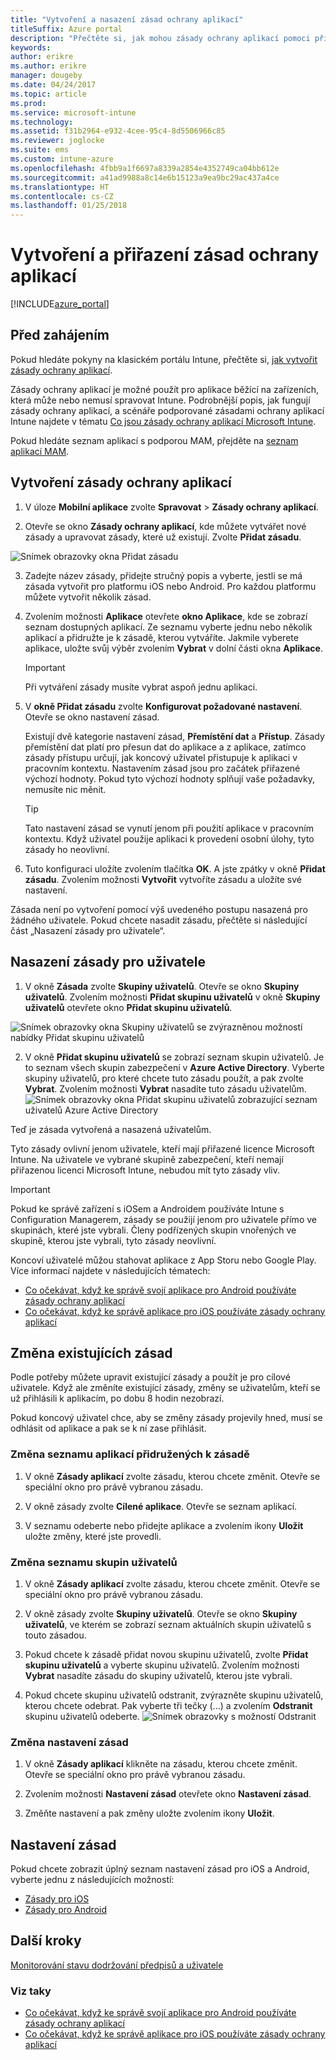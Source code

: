 ```yaml
---
title: "Vytvoření a nasazení zásad ochrany aplikací"
titleSuffix: Azure portal
description: "Přečtěte si, jak mohou zásady ochrany aplikací pomoci při ochraně firemních dat, která používají vámi spravované aplikace."
keywords: 
author: erikre
ms.author: erikre
manager: dougeby
ms.date: 04/24/2017
ms.topic: article
ms.prod: 
ms.service: microsoft-intune
ms.technology: 
ms.assetid: f31b2964-e932-4cee-95c4-8d5506966c85
ms.reviewer: joglocke
ms.suite: ems
ms.custom: intune-azure
ms.openlocfilehash: 4fbb9a1f6697a8339a2854e4352749ca04bb612e
ms.sourcegitcommit: a41ad9988a8c14e6b15123a9ea9bc29ac437a4ce
ms.translationtype: HT
ms.contentlocale: cs-CZ
ms.lasthandoff: 01/25/2018
---
```

# <a name="how-to-create-and-assign-app-protection-policies"></a>Vytvoření a přiřazení zásad ochrany aplikací

[!INCLUDE[azure_portal](./includes/azure_portal.md)]

## <a name="before-you-begin"></a>Před zahájením

Pokud hledáte pokyny na klasickém portálu Intune, přečtěte si, [jak vytvořit zásady ochrany aplikací](https://docs.microsoft.com/intune-classic/deploy-use/create-and-deploy-mobile-app-management-policies-with-microsoft-intune).

Zásady ochrany aplikací je možné použít pro aplikace běžící na zařízeních, která může nebo nemusí spravovat Intune. Podrobnější popis, jak fungují zásady ochrany aplikací, a scénáře podporované zásadami ochrany aplikací Intune najdete v tématu [Co jsou zásady ochrany aplikací Microsoft Intune](app-protection-policy.md).

Pokud hledáte seznam aplikací s podporou MAM, přejděte na [seznam aplikací MAM](https://www.microsoft.com/cloud-platform/microsoft-intune-apps).

##  <a name="create-an-app-protection-policy"></a>Vytvoření zásady ochrany aplikací
1.  V úloze **Mobilní aplikace** zvolte **Spravovat** > **Zásady ochrany aplikací**.

2.  Otevře se okno **Zásady ochrany aplikací**, kde můžete vytvářet nové zásady a upravovat zásady, které už existují. Zvolte **Přidat zásadu**.

  ![Snímek obrazovky okna Přidat zásadu](./media/app-protection-add-policy.png)

3.  Zadejte název zásady, přidejte stručný popis a vyberte, jestli se má zásada vytvořit pro platformu iOS nebo Android. Pro každou platformu můžete vytvořit několik zásad.

4.  Zvolením možnosti **Aplikace** otevřete **okno Aplikace**, kde se zobrazí seznam dostupných aplikací. Ze seznamu vyberte jednu nebo několik aplikací a přidružte je k zásadě, kterou vytváříte. Jakmile vyberete aplikace, uložte svůj výběr zvolením **Vybrat** v dolní části okna **Aplikace**.

    > [!IMPORTANT]
    > Při vytváření zásady musíte vybrat aspoň jednu aplikaci.

5.  V **okně Přidat zásadu** zvolte **Konfigurovat požadované nastavení**. Otevře se okno nastavení zásad.

    Existují dvě kategorie nastavení zásad, **Přemístění dat** a **Přístup**.  Zásady přemístění dat platí pro přesun dat do aplikace a z aplikace, zatímco zásady přístupu určují, jak koncový uživatel přistupuje k aplikaci v pracovním kontextu.
    Nastavením zásad jsou pro začátek přiřazené výchozí hodnoty. Pokud tyto výchozí hodnoty splňují vaše požadavky, nemusíte nic měnit.

    > [!TIP]
    > Tato nastavení zásad se vynutí jenom při použití aplikace v pracovním kontextu.  Když uživatel použije aplikaci k provedení osobní úlohy, tyto zásady ho neovlivní.



6.  Tuto konfiguraci uložíte zvolením tlačítka **OK**. A jste zpátky v okně **Přidat zásadu**. Zvolením možnosti **Vytvořit** vytvoříte zásadu a uložíte své nastavení.


Zásada není po vytvoření pomocí výš uvedeného postupu nasazená pro žádného uživatele. Pokud chcete nasadit zásadu, přečtěte si následující část „Nasazení zásady pro uživatele“.

## <a name="deploy-a-policy-to-users"></a>Nasazení zásady pro uživatele

1.  V okně **Zásada** zvolte **Skupiny uživatelů**. Otevře se okno **Skupiny uživatelů**. Zvolením možnosti **Přidat skupinu uživatelů** v okně **Skupiny uživatelů** otevřete okno **Přidat skupinu uživatelů**.

  ![Snímek obrazovky okna Skupiny uživatelů se zvýrazněnou možností nabídky Přidat skupinu uživatelů](./media/app-protection-policy-add-users.png)

2.  V okně **Přidat skupinu uživatelů** se zobrazí seznam skupin uživatelů. Je to seznam všech skupin zabezpečení v **Azure Active Directory**. Vyberte skupiny uživatelů, pro které chcete tuto zásadu použít, a pak zvolte **Vybrat**. Zvolením možnosti **Vybrat** nasadíte tuto zásadu uživatelům.
  ![Snímek obrazovky okna Přidat skupinu uživatelů zobrazující seznam uživatelů Azure Active Directory](./media/azure-ad-user-group-list.png)

Teď je zásada vytvořená a nasazená uživatelům.

Tyto zásady ovlivní jenom uživatele, kteří mají přiřazené licence Microsoft Intune. Na uživatele ve vybrané skupině zabezpečení, kteří nemají přiřazenou licenci Microsoft Intune, nebudou mít tyto zásady vliv.

>[!IMPORTANT]
> Pokud ke správě zařízení s iOSem a Androidem používáte Intune s Configuration Managerem, zásady se použijí jenom pro uživatele přímo ve skupinách, které jste vybrali. Členy podřízených skupin vnořených ve skupině, kterou jste vybrali, tyto zásady neovlivní.

Koncoví uživatelé můžou stahovat aplikace z App Storu nebo Google Play. Více informací najdete v následujících tématech:
* [Co očekávat, když ke správě svojí aplikace pro Android používáte zásady ochrany aplikací](app-protection-enabled-apps-android.md)
* [Co očekávat, když ke správě aplikace pro iOS používáte zásady ochrany aplikací](app-protection-enabled-apps-ios.md)

##  <a name="change-existing-policies"></a>Změna existujících zásad
Podle potřeby můžete upravit existující zásady a použít je pro cílové uživatele. Když ale změníte existující zásady, změny se uživatelům, kteří se už přihlásili k aplikacím, po dobu 8 hodin nezobrazí.

Pokud koncový uživatel chce, aby se změny zásady projevily hned, musí se odhlásit od aplikace a pak se k ní zase přihlásit.

### <a name="to-change-the-list-of-apps-associated-with-the-policy"></a>Změna seznamu aplikací přidružených k zásadě

1.  V okně **Zásady aplikací** zvolte zásadu, kterou chcete změnit. Otevře se speciální okno pro právě vybranou zásadu.

2.  V okně zásady zvolte **Cílené aplikace**. Otevře se seznam aplikací.

3.  V seznamu odeberte nebo přidejte aplikace a zvolením ikony **Uložit** uložte změny, které jste provedli.

### <a name="to-change-the-list-of-user-groups"></a>Změna seznamu skupin uživatelů

1.  V okně **Zásady aplikací** zvolte zásadu, kterou chcete změnit. Otevře se speciální okno pro právě vybranou zásadu.

2.  V okně zásady zvolte **Skupiny uživatelů**. Otevře se okno **Skupiny uživatelů**, ve kterém se zobrazí seznam aktuálních skupin uživatelů s touto zásadou.

3.  Pokud chcete k zásadě přidat novou skupinu uživatelů, zvolte **Přidat skupinu uživatelů** a vyberte skupinu uživatelů. Zvolením možnosti **Vybrat** nasadíte zásadu do skupiny uživatelů, kterou jste vybrali.

4.  Pokud chcete skupinu uživatelů odstranit, zvýrazněte skupinu uživatelů, kterou chcete odebrat. Pak vyberte tři tečky (...) a zvolením **Odstranit** skupinu uživatelů odeberte.
  ![Snímek obrazovky s možností Odstranit](./media/app-protection-policy-delete-user.png)

### <a name="to-change-policy-settings"></a>Změna nastavení zásad

1.  V okně **Zásady aplikací** klikněte na zásadu, kterou chcete změnit. Otevře se speciální okno pro právě vybranou zásadu.


2.  Zvolením možnosti **Nastavení zásad** otevřete okno **Nastavení zásad**.

3.  Změňte nastavení a pak změny uložte zvolením ikony **Uložit**.

## <a name="policy-settings"></a>Nastavení zásad
Pokud chcete zobrazit úplný seznam nastavení zásad pro iOS a Android, vyberte jednu z následujících možností:

- [Zásady pro iOS](app-protection-policy-settings-ios.md)
- [Zásady pro Android](app-protection-policy-settings-android.md)

## <a name="next-steps"></a>Další kroky
[Monitorování stavu dodržování předpisů a uživatele](app-protection-policies-monitor.md)

### <a name="see-also"></a>Viz taky
* [Co očekávat, když ke správě svojí aplikace pro Android používáte zásady ochrany aplikací](app-protection-enabled-apps-android.md)
* [Co očekávat, když ke správě aplikace pro iOS používáte zásady ochrany aplikací](app-protection-enabled-apps-ios.md)
